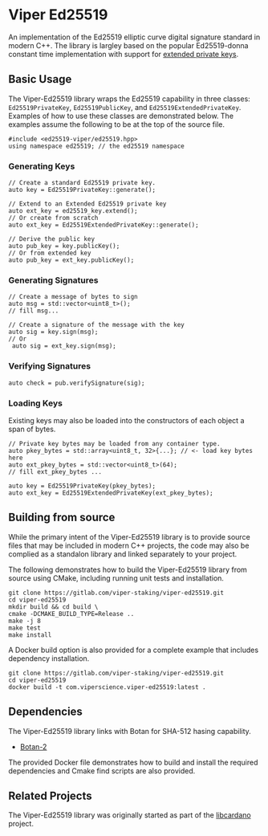 # Viper Ed25519
An implementation of the Ed25519 elliptic curve digital signature standard in
modern C++. The library is largley based on the popular Ed25519-donna constant 
time implementation with support for
[extended private keys](https://raw.githubusercontent.com/input-output-hk/adrestia/master/docs/static/Ed25519_BIP.pdf).

## Basic Usage
The Viper-Ed25519 library wraps the Ed25519 capability in three classes: `Ed25519PrivateKey`, `Ed25519PublicKey`, and `Ed25519ExtendedPrivateKey`. Examples of how to use these classes are demonstrated below. The examples assume the following to be at the top of the source file.

    #include <ed25519-viper/ed25519.hpp>
    using namespace ed25519; // the ed25519 namespace

### Generating Keys

    // Create a standard Ed25519 private key.
    auto key = Ed25519PrivateKey::generate();

    // Extend to an Extended Ed25519 private key
    auto ext_key = ed25519_key.extend();
    // Or create from scratch
    auto ext_key = Ed25519ExtendedPrivateKey::generate();

    // Derive the public key
    auto pub_key = key.publicKey();
    // Or from extended key
    auto pub_key = ext_key.publicKey();

### Generating Signatures

    // Create a message of bytes to sign
    auto msg = std::vector<uint8_t>();
    // fill msg...

    // Create a signature of the message with the key
    auto sig = key.sign(msg);
    // Or
     auto sig = ext_key.sign(msg);

### Verifying Signatures

    auto check = pub.verifySignature(sig);

### Loading Keys

Existing keys may also be loaded into the constructors of each object a span of bytes.

    // Private key bytes may be loaded from any container type.
    auto pkey_bytes = std::array<uint8_t, 32>{...}; // <- load key bytes here
    auto ext_pkey_bytes = std::vector<uint8_t>(64);
    // fill ext_pkey_bytes ...

    auto key = Ed25519PrivateKey(pkey_bytes);
    auto ext_key = Ed25519ExtendedPrivateKey(ext_pkey_bytes);

## Building from source
While the primary intent of the Viper-Ed25519 library is to provide source files 
that may be included in modern C++ projects, the code may also be complied as a 
standalon library and linked separately to your project.

The following demonstrates how to build the Viper-Ed25519 library from source 
using CMake, including running unit tests and installation.

    git clone https://gitlab.com/viper-staking/viper-ed25519.git
    cd viper-ed25519
    mkdir build && cd build \
    cmake -DCMAKE_BUILD_TYPE=Release ..
    make -j 8
    make test
    make install

A Docker build option is also provided for a complete example that includes 
dependency installation.

    git clone https://gitlab.com/viper-staking/viper-ed25519.git
    cd viper-ed25519
    docker build -t com.viperscience.viper-ed25519:latest .

## Dependencies
The Viper-Ed25519 library links with Botan for SHA-512 hasing capability.

* [Botan-2](https://botan.randombit.net/)

The provided Docker file demonstrates how to build and install the required 
dependencies and Cmake find scripts are also provided.

## Related Projects

The Viper-Ed25519 library was originally started as part of the 
[libcardano](https://gitlab.com/viper-staking/libcardano) project.